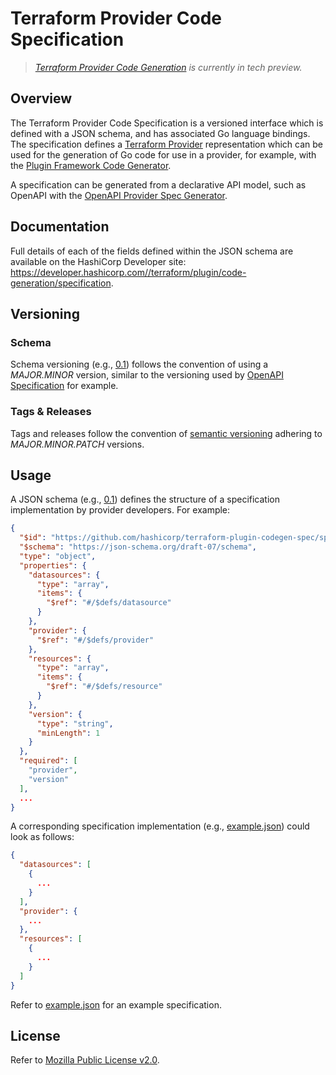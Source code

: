 # Terraform Provider Code Specification

> _[Terraform Provider Code Generation](https://developer.hashicorp.com/terraform/plugin/code-generation) is currently in tech preview._

## Overview

The Terraform Provider Code Specification is a versioned interface which is defined with a JSON schema, and has associated Go language bindings. The specification defines a [Terraform Provider](https://developer.hashicorp.com/terraform/plugin) representation which can be used for the generation of Go code for use in a provider, for example, with the [Plugin Framework Code Generator](https://developer.hashicorp.com/terraform/plugin/code-generation/framework-generator).

A specification can be generated from a declarative API model, such as OpenAPI with the [OpenAPI Provider Spec Generator](https://developer.hashicorp.com/terraform/plugin/code-generation/openapi-generator).

## Documentation

Full details of each of the fields defined within the JSON schema are available on the HashiCorp Developer site: https://developer.hashicorp.com//terraform/plugin/code-generation/specification.

## Versioning

### Schema

Schema versioning (e.g., [0.1](./spec/v0.1/schema.json)) follows the convention of using a _MAJOR.MINOR_ version, similar to the versioning used by [OpenAPI Specification](https://github.com/OAI/OpenAPI-Specification/blob/main/schemas/v3.1/schema.json) for example.

### Tags & Releases

Tags and releases follow the convention of [semantic versioning](https://semver.org/) adhering to _MAJOR.MINOR.PATCH_ versions. 

## Usage 

A JSON schema (e.g., [0.1](./spec/v0.1/schema.json)) defines the structure of a specification implementation by provider developers. For example:

```json
{
  "$id": "https://github.com/hashicorp/terraform-plugin-codegen-spec/spec/v0.1/schema.json",
  "$schema": "https://json-schema.org/draft-07/schema",
  "type": "object",
  "properties": {
    "datasources": {
      "type": "array",
      "items": {
        "$ref": "#/$defs/datasource"
      }
    },
    "provider": {
      "$ref": "#/$defs/provider"
    },
    "resources": {
      "type": "array",
      "items": {
        "$ref": "#/$defs/resource"
      }
    },
    "version": {
      "type": "string",
      "minLength": 1
    }
  },
  "required": [
    "provider",
    "version"
  ],
  ...
}
```

A corresponding specification implementation (e.g., [example.json](./spec/v0.1/example.json)) could look as follows:

```json
{
  "datasources": [
    { 
      ...
    }
  ],
  "provider": {
    ...
  },
  "resources": [
    {
      ...
    }
  ]
}
```

Refer to [example.json](./spec/v0.1/example.json) for an example specification.

## License

Refer to [Mozilla Public License v2.0](./LICENSE).